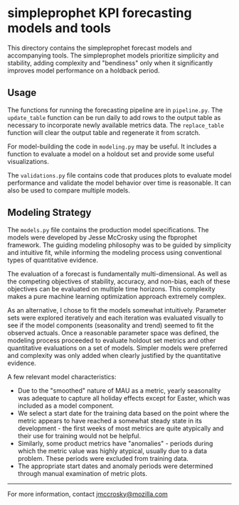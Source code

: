# simpleprophet KPI forecasting models and tools

This directory contains the simpleprophet forecast models and accompanying tools.  The simpleprophet models prioritize simplicity and stability, adding complexity and "bendiness" only when it significantly improves model performance on a holdback period.

## Usage

The functions for running the forecasting pipeline are in ```pipeline.py```.  The ```update_table``` function can be run daily to add rows to the output table as necessary to incorporate newly available metrics data.  The ```replace_table``` function will clear the output table and regenerate it from scratch.

For model-building the code in ```modeling.py``` may be useful.  It includes a function to evaluate a model on a holdout set and provide some useful visualizations.

The ```validations.py``` file contains code that produces plots to evaluate model performance and validate the model behavior over time is reasonable.  It can also be used to compare multiple models.

## Modeling Strategy

The ```models.py``` file contains the production model specifications.  The models were developed by Jesse McCrosky using the fbprophet framework.  The guiding modeling philosophy was to be guided by simplicity and intuitive fit, while informing the modeling process using conventional types of quantitative evidence.

The evaluation of a forecast is fundamentally multi-dimensional.  As well as the competing objectives of stability, accuracy, and non-bias, each of these objectives can be evaluated on multiple time horizons.  This complexity makes a pure machine learning optimization approach extremely complex.

As an alternative, I chose to fit the models somewhat intuitively.  Parameter sets were explored iteratively and each iteration was evaluated visually to see if the model components (seasonality and trend) seemed to fit the observed actuals.  Once a reasonable parameter space was defined, the modeling process proceeded to evaluate holdout set metrics and other quantitative evaluations on a set of models.  Simpler models were preferred and complexity was only added when clearly justified by the quantitative evidence.

A few relevant model characteristics:

 - Due to the "smoothed" nature of MAU as a metric, yearly seasonality was adequate to capture all holiday effects except for Easter, which was included as a model component.
 - We select a start date for the training data based on the point where the metric appears to have reached a somewhat steady state in its development - the first weeks of most metrics are quite atypically and their use for training would not be helpful.
 - Similarly, some product metrics have "anomalies" - periods during which the metric value was highly atypical, usually due to a data problem.  These periods were excluded from training data.
 - The appropriate start dates and anomaly periods were determined through manual examination of metric plots.


---

For more information, contact jmccrosky@mozilla.com
